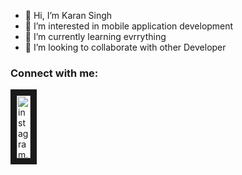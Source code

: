 - 👋 Hi, I’m Karan Singh
- 👀 I’m interested in mobile application development
- 🌱 I’m currently learning evrrything
- 💞️ I’m looking to collaborate with other Developer
### Connect with me:
<img align='left' alt='instagram.com' src="https://cdn.jsdelivr.net/npm/simple-icons@v3/icons/instagram.svg" width="22px" height="100" border="10"/>



